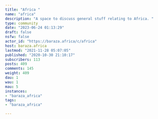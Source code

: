 ```yaml
---
title: "Africa " 
name: "africa"
description: "A space to discuss general stuff relating to Africa. "
type: community
date: "2023-06-24 01:13:29"
draft: false
nsfw: false
actor_id: "https://baraza.africa/c/africa"
host: baraza.africa
lastmod: "2021-11-28 05:07:05"
published: "2020-10-30 21:10:17"
subscribers: 113
posts: 409
comments: 145
weight: 409
dau: 1
wau: 1
mau: 5
instances:
- "baraza_africa"
tags: 
- "baraza_africa"

---
```

